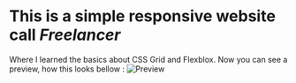 # This is a simple responsive website call *Freelancer*

Where I learned the basics about CSS Grid and Flexblox. Now you can see a preview, how this looks bellow :
![Preview](Freelancer_web_HannPieer.jpg)
